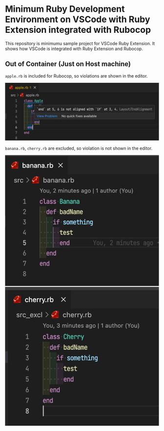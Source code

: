 # Minimum Ruby Development Environment on VSCode with Ruby Extension integrated with Rubocop

This repository is minimumu sample project for VSCode Ruby Extension.
It shows how VSCode is integrated with Ruby Extension and Rubocop.

## Out of Container (Just on Host machine)

`apple.rb` is included for Rubocop, so violations are shown in the editor.

![apple.rb](images/apple.png)

`banana.rb`, `cherry.rb` are excluded, so violation is not shown in the editor.

![banana.rb](images/banana.png)
![cherry.rb](images/cherry.png)
